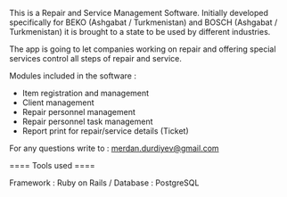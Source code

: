 This is a Repair and Service Management Software.
Initially developed specifically for BEKO (Ashgabat / Turkmenistan) and BOSCH (Ashgabat / Turkmenistan) it is brought to a state to be used by different industries.

The app is going to let companies working on repair and offering special services control all steps of repair and service.

Modules included in the software :

- Item registration and management
- Client management
- Repair personnel management
- Repair personnel task management
- Report print for repair/service details (Ticket)

For any questions write to : merdan.durdiyev@gmail.com

==== Tools used ====

Framework : Ruby on Rails / 
Database : PostgreSQL
